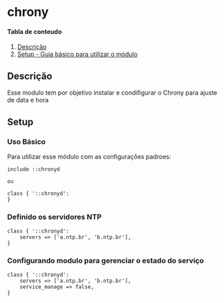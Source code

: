 # chrony

#### Tabla de conteudo

1. [Descrição](#Descrição)
2. [Setup - Guia básico para utilizar o módulo](#setup)

## Descrição

Esse modulo tem por objetivo instalar e condifigurar o Chrony para ajuste de data e hora

## Setup

### Uso Básico

Para utilizar esse módulo com as configurações padroes:

```puppet
include ::chronyd

ou

class { '::chronyd':
}
```

### Definido os servidores NTP

```puppet
class { '::chronyd':
	servers => ['a.ntp.br', 'b.ntp.br'],
}
```

### Configurando modulo para gerenciar o estado do serviço

```puppet
class { '::chronyd':
	servers => ['a.ntp.br', 'b.ntp.br'],
	service_manage => false,
}
```
